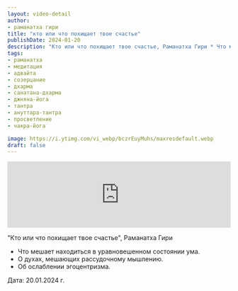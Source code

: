 ```yaml
---
layout: video-detail
author:
- раманатха гири
title: "кто или что похищает твое счастье"
publishDate: 2024-01-20
description: "Кто или что похищает твое счастье, Раманатха Гири * Что мешает находиться в уравновешенном состоянии ума. * О духах, мешающих рассудочному мышлению. * Об ослаблении эгоцентризма.   Дата  20.01.2024 г."
tags: 
- раманатха
- медитация
- адвайта
- созерцание
- дхарма
- санатана-дхарма
- джняна-йога
- тантра
- ануттара-тантра
- просветление
- чакра-йога

image: https://i.ytimg.com/vi_webp/bczrEuyMuhs/maxresdefault.webp
draft: false
---
```


<iframe width="100%" src="https://www.youtube.com/embed/bczrEuyMuhs" frameborder="0" allowfullscreen=""></iframe> 

 "Кто или что похищает твое счастье", Раманатха Гири

* Что мешает находиться в уравновешенном состоянии ума.
* О духах, мешающих рассудочному мышлению.
* Об ослаблении эгоцентризма.

  
 Дата: 20.01.2024 г.

  

 